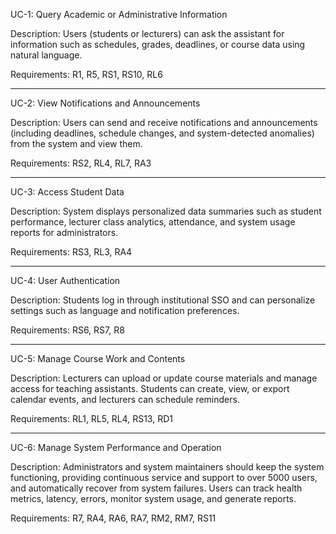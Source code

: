 UC-1: Query Academic or Administrative Information

Description: Users (students or lecturers) can ask the assistant for information such as schedules, grades, deadlines, or course data using natural language.

Requirements: R1, R5, RS1, RS10, RL6

-------------------------------------------------------------------------------------------------------------------------------------------------------------------

UC-2: View Notifications and Announcements

Description: Users can send and receive notifications and announcements (including deadlines, schedule changes, and system-detected anomalies) from the system and view them. 

Requirements: RS2, RL4, RL7, RA3

-------------------------------------------------------------------------------------------------------------------------------------------------------------------

UC-3: Access Student Data

Description: System displays personalized data summaries such as student performance, lecturer class analytics, attendance, and system usage reports for administrators.

Requirements: RS3, RL3, RA4

-------------------------------------------------------------------------------------------------------------------------------------------------------------------

UC-4: User Authentication 

Description: Students log in through institutional SSO and can personalize settings such as language and notification preferences.

Requirements: RS6, RS7, R8

-------------------------------------------------------------------------------------------------------------------------------------------------------------------

UC-5: Manage Course Work and Contents

Description: Lecturers can upload or update course materials and manage access for teaching assistants. Students can create, view, or export calendar events, and lecturers can schedule reminders.

Requirements: RL1, RL5, RL4, RS13, RD1

-------------------------------------------------------------------------------------------------------------------------------------------------------------------

UC-6: Manage System Performance and Operation

Description: Administrators and system maintainers should keep the system functioning, providing continuous service and support to over 5000 users, and automatically recover from system failures. Users can track health metrics, latency, errors, monitor system usage, and generate reports.

Requirements: R7, RA4, RA6, RA7, RM2, RM7, RS11




